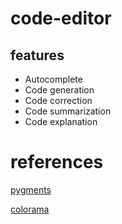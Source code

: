 # code-editor

## features
- Autocomplete
- Code generation
- Code correction
- Code summarization
- Code explanation

# references

[pygments](https://pygments.org/)

[colorama](https://pypi.org/project/colorama/)

